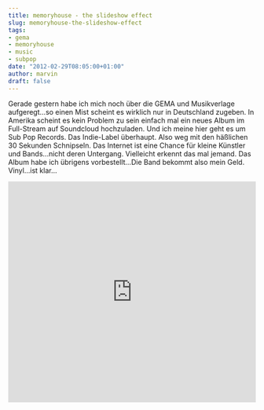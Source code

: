 ```yaml
---
title: memoryhouse - the slideshow effect
slug: memoryhouse-the-slideshow-effect
tags:
- gema
- memoryhouse
- music
- subpop
date: "2012-02-29T08:05:00+01:00"
author: marvin
draft: false
---
```

Gerade gestern habe ich mich noch über die GEMA und Musikverlage
aufgeregt...so einen Mist scheint es wirklich nur in Deutschland
zugeben. In Amerika scheint es kein Problem zu sein einfach mal ein
neues Album im Full-Stream auf Soundcloud hochzuladen. Und ich meine
hier geht es um Sub Pop Records. Das Indie-Label überhaupt. Also weg mit
den häßlichen 30 Sekunden Schnipseln. Das Internet ist eine Chance für
kleine Künstler und Bands...nicht deren Untergang. Vielleicht erkennt
das mal jemand. Das Album habe ich übrigens vorbestellt...Die Band
bekommt also mein Geld. Vinyl...ist klar...

<iframe width="100%" height="450" scrolling="no" frameborder="no" src="http://w.soundcloud.com/player/?url=http%3A%2F%2Fapi.soundcloud.com%2Fplaylists%2F1676028&amp;show_artwork=true"></iframe>